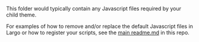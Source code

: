 This folder would typically contain any Javascript files required by your child theme.

For examples of how to remove and/or replace the default Javascript files in Largo or how to register your scripts, see the [main readme.md](/readme.md) in this repo.

